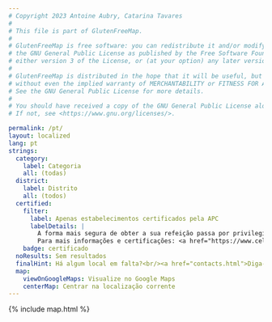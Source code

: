 ```yaml
---
# Copyright 2023 Antoine Aubry, Catarina Tavares
# 
# This file is part of GlutenFreeMap.
# 
# GlutenFreeMap is free software: you can redistribute it and/or modify it under the terms of
# the GNU General Public License as published by the Free Software Foundation,
# either version 3 of the License, or (at your option) any later version.
# 
# GlutenFreeMap is distributed in the hope that it will be useful, but WITHOUT ANY WARRANTY;
# without even the implied warranty of MERCHANTABILITY or FITNESS FOR A PARTICULAR PURPOSE.
# See the GNU General Public License for more details.
# 
# You should have received a copy of the GNU General Public License along with GlutenFreeMap.
# If not, see <https://www.gnu.org/licenses/>.

permalink: /pt/
layout: localized
lang: pt
strings:
  category:
    label: Categoria
    all: (todas)
  district:
    label: Distrito
    all: (todos)
  certified:
    filter:
      label: Apenas estabelecimentos certificados pela APC
      labelDetails: |
        A forma mais segura de obter a sua refeição passa por privilegiar a ida aos estabelecimentos certificados pelo Projeto Gluten Free da Associação Portuguesa de Celíacos (APC).
        Para mais informações e certificações: <a href="https://www.celiacos.org.pt/como-certificar-o-seu-estabelecimento/">https://www.celiacos.org.pt/como-certificar-o-seu-estabelecimento/</a>.
    badge: certificado
  noResults: Sem resultados
  finalHint: Há algum local em falta?<br/><a href="contacts.html">Diga-nos aqui</a>.
  map:
    viewOnGoogleMaps: Visualize no Google Maps
    centerMap: Centrar na localização corrente
---
```

{% include map.html %}
